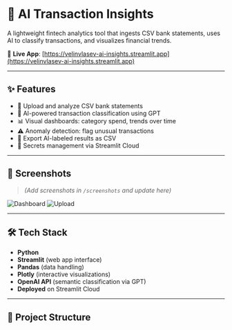 # 🧠 AI Transaction Insights

A lightweight fintech analytics tool that ingests CSV bank statements, uses AI to classify transactions, and visualizes financial trends.

🚀 **Live App**: [https://velinvlasev-ai-insights.streamlit.app](https://velinvlasev-ai-insights.streamlit.app)

---

## ✨ Features

- 📂 Upload and analyze CSV bank statements
- 🤖 AI-powered transaction classification using GPT
- 📊 Visual dashboards: category spend, trends over time
- ⚠️ Anomaly detection: flag unusual transactions
- 🧾 Export AI-labeled results as CSV
- 🔐 Secrets management via Streamlit Cloud

---

## 📸 Screenshots

> *(Add screenshots in `/screenshots` and update here)*

![Dashboard](screenshots/dashboard.png)
![Upload](screenshots/upload.png)

---

## 🛠 Tech Stack

- **Python**
- **Streamlit** (web app interface)
- **Pandas** (data handling)
- **Plotly** (interactive visualizations)
- **OpenAI API** (semantic classification via GPT)
- **Deployed** on Streamlit Cloud

---

## 🧱 Project Structure